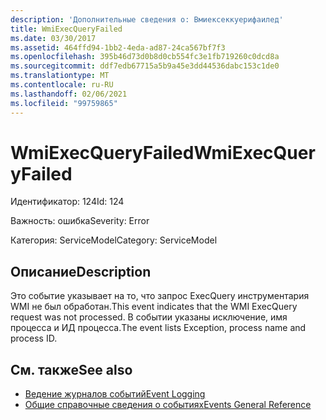 ```yaml
---
description: 'Дополнительные сведения о: Вмиексеккуерифаилед'
title: WmiExecQueryFailed
ms.date: 03/30/2017
ms.assetid: 464ffd94-1bb2-4eda-ad87-24ca567bf7f3
ms.openlocfilehash: 395b46d73d0b8d0cb554fc3e1fb719260c0dcd8a
ms.sourcegitcommit: ddf7edb67715a5b9a45e3dd44536dabc153c1de0
ms.translationtype: MT
ms.contentlocale: ru-RU
ms.lasthandoff: 02/06/2021
ms.locfileid: "99759865"
---
```

# <a name="wmiexecqueryfailed"></a><span data-ttu-id="84c27-103">WmiExecQueryFailed</span><span class="sxs-lookup"><span data-stu-id="84c27-103">WmiExecQueryFailed</span></span>

<span data-ttu-id="84c27-104">Идентификатор: 124</span><span class="sxs-lookup"><span data-stu-id="84c27-104">Id: 124</span></span>  
  
 <span data-ttu-id="84c27-105">Важность: ошибка</span><span class="sxs-lookup"><span data-stu-id="84c27-105">Severity: Error</span></span>  
  
 <span data-ttu-id="84c27-106">Категория: ServiceModel</span><span class="sxs-lookup"><span data-stu-id="84c27-106">Category: ServiceModel</span></span>  
  
## <a name="description"></a><span data-ttu-id="84c27-107">Описание</span><span class="sxs-lookup"><span data-stu-id="84c27-107">Description</span></span>  

 <span data-ttu-id="84c27-108">Это событие указывает на то, что запрос ExecQuery инструментария WMI не был обработан.</span><span class="sxs-lookup"><span data-stu-id="84c27-108">This event indicates that the WMI ExecQuery request was not processed.</span></span> <span data-ttu-id="84c27-109">В событии указаны исключение, имя процесса и ИД процесса.</span><span class="sxs-lookup"><span data-stu-id="84c27-109">The event lists Exception, process name and process ID.</span></span>  
  
## <a name="see-also"></a><span data-ttu-id="84c27-110">См. также</span><span class="sxs-lookup"><span data-stu-id="84c27-110">See also</span></span>

- [<span data-ttu-id="84c27-111">Ведение журналов событий</span><span class="sxs-lookup"><span data-stu-id="84c27-111">Event Logging</span></span>](index.md)
- [<span data-ttu-id="84c27-112">Общие справочные сведения о событиях</span><span class="sxs-lookup"><span data-stu-id="84c27-112">Events General Reference</span></span>](events-general-reference.md)
